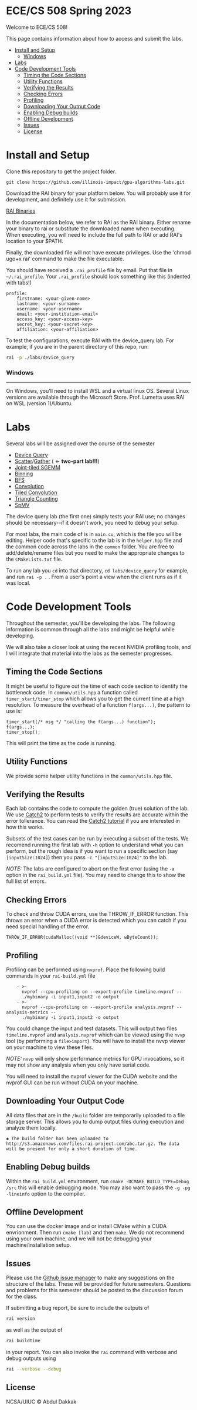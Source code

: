 # ECE/CS 508 Spring 2023


Welcome to ECE/CS 508!

This page contains information about how to access and submit the labs.
- [Install and Setup](#install-and-setup)
    - [Windows](#windows)
- [Labs](#labs)
- [Code Development Tools](#code-development-tools)
  - [Timing the Code Sections](#timing-the-code-sections)
  - [Utility Functions](#utility-functions)
  - [Verifying the Results](#verifying-the-results)
  - [Checking Errors](#checking-errors)
  - [Profiling](#profiling)
  - [Downloading Your Output Code](#downloading-your-output-code)
  - [Enabling Debug builds](#enabling-debug-builds)
  - [Offline Development](#offline-development)
  - [Issues](#issues)
  - [License](#license)

# Install and Setup

Clone this repository to get the project folder.

    git clone https://github.com/illinois-impact/gpu-algorithms-labs.git

Download the RAI binary for your platform below.
You will probably use it for development, and definitely use it for submission.

[RAI Binaries](https://drive.google.com/drive/u/1/folders/1Pp84x3So9OEHUwRHQVZcRP441wRsO-UV)

In the documentation below, we refer to RAI as the RAI binary. Either rename your binary to rai or substitute the downloaded name when executing. When executing, you will need to include the full path to RAI or add RAI's location to your $PATH.

Finally, the downloaded file will not have execute privileges. Use the 'chmod ugo+x rai' command to make the file executable.

You should have received a `.rai_profile` file by email.
Put that file in `~/.rai_profile`.
Your `.rai_profile` should look something like this (indented with tabs!)

    profile:
        firstname: <your-given-name>
        lastname: <your-surname>
        username: <your-username>
        email: <your-institution-email>
        access_key: <your-access-key>
        secret_key: <your-secret-key>
        affiliation: <your-affiliation>

To test the configurations, execute RAI with the device_query lab. For example, if you are in the parent directory of this repo, run:

```bash
rai -p ./labs/device_query
```
### Windows

****
On Windows, you'll need to install WSL and a virtual linux OS. Several Linux versions are available
through the Microsoft Store.
Prof. Lumetta uses RAI on WSL (version 1)/Ubuntu.

# Labs

Several labs will be assigned over the course of the semester

* [Device Query](https://github.com/illinois-impact/gpu-algorithms-labs/tree/master/labs/device_query)
* [Scatter](https://github.com/illinois-impact/gpu-algorithms-labs/tree/master/labs/scatter)/[Gather](https://github.com/illinois-impact/gpu-algorithms-labs/tree/su2021_pumps/labs/gather) ( <- **two-part lab!!!**)
* [Joint-tiled SGEMM](https://github.com/illinois-impact/gpu-algorithms-labs/tree/master/labs/sgemm-regtiled-coarsened)
* [Binning](https://github.com/illinois-impact/gpu-algorithms-labs/tree/master/labs/binning)
* [BFS](https://github.com/illinois-impact/gpu-algorithms-labs/tree/master/labs/bfs)
* [Convolution](https://github.com/illinois-impact/gpu-algorithms-labs/tree/master/labs/basic_conv)
* [Tiled Convolution](https://github.com/illinois-impact/gpu-algorithms-labs/tree/master/labs/tiled_conv)
* [Triangle Counting](https://github.com/illinois-impact/gpu-algorithms-labs/tree/master/labs/triangle_counting)
* [SpMV](https://github.com/illinois-impact/gpu-algorithms-labs/tree/master/labs/spmv)

The device query lab (the first one) simply tests your RAI use; no changes should be necessary--if it doesn't work, you need to debug your setup.

For most labs, the main code of is in `main.cu`, which is the file you will be editing. Helper code that's specific to the lab is in the `helper.hpp` file and the common code across the labs in the `common` folder. You are free to add/delete/rename files but you need to make the appropriate changes to the `CMakeLists.txt` file.

To run any lab you `cd` into that directory, `cd labs/device_query` for example, and run `rai -p .` .
From a user's point a view when the client runs as if it was local.

# Code Development **Tools**

Throughout the semester, you'll be developing the labs. The following information is common through all the labs and might be helpful while developing.

We will also take a closer look at using the recent NVIDIA profiling tools,
and I will integrate that material into the labs as the semester progresses.

## Timing the Code Sections

It might be useful to figure out the time of each code section to identify the bottleneck code.
In `common/utils.hpp` a function called `timer_start/timer_stop` which allows you to get the current time at a high resolution.
To measure the overhead of a function `f(args...)`, the pattern to use is:

```{.cpp}
timer_start(/* msg */ "calling the f(args...) function");
f(args...);
timer_stop();
```

This will print the time as the code is running.


## Utility Functions

We provide some helper utility functions in the `common/utils.hpp` file.

## Verifying the Results

Each lab contains the code to compute the golden (true) solution of the lab. We use [Catch2](https://github.com/catchorg/Catch2) to perform tests to verify the results are accurate within the error tollerance. You can read the [Catch2 tutorial](https://github.com/catchorg/Catch2/blob/master/docs/tutorial.md#top) if you are interested in how this works.

Subsets of the test cases can be run by executing a subset of the tests. We recomend running the first lab with `-h` option to understand what you can perform, but the rough idea is if you want to run a specific section (say `[inputSize:1024]`) then you pass `-c "[inputSize:1024]"` to the lab.


_NOTE:_ The labs are configured to abort on the first error (using the `-a` option in the `rai_build.yml` file). You may need to change this to show the full list of errors.

## Checking Errors

To check and throw CUDA errors, use the THROW_IF_ERROR function. This throws an error when a CUDA error is detected which you can catch if you need special handling of the error.

```{.cpp}
THROW_IF_ERROR(cudaMalloc((void **)&deviceW, wByteCount));
```


## Profiling

Profiling can be performed using `nvprof`. Place the following build commands in your `rai-build.yml` file

```**yaml**
    - >-
      nvprof --cpu-profiling on --export-profile timeline.nvprof --
      ./mybinary -i input1,input2 -o output
    - >-
      nvprof --cpu-profiling on --export-profile analysis.nvprof --analysis-metrics --
      ./mybinary -i input1,input2 -o output
```

You could change the input and test datasets. This will output two files `timeline.nvprof` and `analysis.nvprof` which can be viewed using the `nvvp` tool (by performing a `file>import`). You will have to install the nvvp viewer on your machine to view these files.

_NOTE:_ `nvvp` will only show performance metrics for GPU invocations, so it may not show any analysis when you only have serial code.

You will need to install the nvprof viewer for the CUDA website and the nvprof GUI can be run without CUDA on your machine.

## Downloading Your Output Code

All data files that are in the `/build` folder are temporarily uploaded to a file storage server. This allows you to dump output files during execution and analyze them locally.

```
✱ The build folder has been uploaded to http://s3.amazonaws.com/files.rai-project.com/abc.tar.gz. The data will be present for only a short duration of time.
```


## Enabling Debug builds

Within the `rai_build.yml` environment, run `cmake -DCMAKE_BUILD_TYPE=Debug /src` this will enable debugging mode. You may also want to pass the `-g -pg -lineinfo` option to the compiler.

## Offline Development

You can use the docker image and or install CMake within a CUDA envrionment. Then run `cmake [lab]` and then `make`. We do not recommend using your own machine, and we will not be debugging your machine/installation setup.

## Issues


Please use the [Github issue manager] to make any suggestions
on the structure of the labs.  These will be provided for future
semesters.  Questions and problems for this semester should be posted 
to the discussion forum for the class.

If submitting a bug report, be sure to
include the outputs of

```bash
rai version
```

as well as the output of

```bash
rai buildtime
```

in your report. You can also invoke the `rai` command with verbose and debug outputs using

```bash
rai --verbose --debug
```

[github issue manager]: https://github.com/illinois-impact/pumps/issues

## License

NCSA/UIUC © Abdul Dakkak


